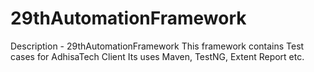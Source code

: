# 29thAutomationFramework
Description - 29thAutomationFramework
This framework contains Test cases for AdhisaTech Client
Its uses Maven, TestNG, Extent Report etc.
